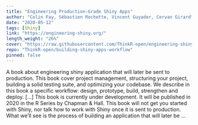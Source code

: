 ```yaml
---
title: "Engineering Production-Grade Shiny Apps"
author: "Colin Fay, Sébastien Rochette, Vincent Guyader, Cervan Girard"
date: "2020-05-12"
tags: [Shiny]
link: "https://engineering-shiny.org/"
length_weight: "26%"
cover: "https://raw.githubusercontent.com/ThinkR-open/engineering-shiny-book/master/img/engineering-shiny.jpg"
repo: "ThinkR-open/building-shiny-apps-workflow"
pinned: false
---
```


A book about engineering shiny application that will later be sent to production. This book cover project management, structuring your project, building a solid testing suite, and optimizing your codebase. We describe in this book a specific workflow: design, prototype, build, strengthen and deploy. [...] This book is currently under development.
It will be published in 2020 in the R Series by Chapman & Hall. This book will not get you started with Shiny, nor talk how to work with Shiny once it is sent to production.
What we’ll see is the process of building an application that will later be ...
